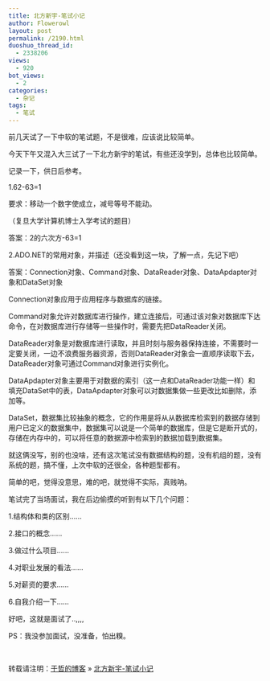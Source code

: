 ```yaml
---
title: 北方新宇-笔试小记
author: Flowerowl
layout: post
permalink: /2190.html
duoshuo_thread_id:
  - 2338206
views:
  - 920
bot_views:
  - 2
categories:
  - 杂记
tags:
  - 笔试
---
```

前几天试了一下中软的笔试题，不是很难，应该说比较简单。

今天下午又混入大三试了一下北方新宇的笔试，有些还没学到，总体也比较简单。

记录一下，供日后参考。

1.62-63=1

要求：移动一个数字使成立，减号等号不能动。

（复旦大学计算机博士入学考试的题目）

答案：2的六次方-63=1

2.ADO.NET的常用对象，并描述（还没看到这一块，了解一点，先记下吧）

答案：Connection对象、Command对象、DataReader对象、DataApdapter对象和DataSet对象

Connection对象应用于应用程序与数据库的链接。

Command对象允许对数据库进行操作，建立连接后，可通过该对象对数据库下达命令，在对数据库进行存储等一些操作时，需要先把DataReader关闭。

DataReader对象是对数据库进行读取，并且时刻与服务器保持连接，不需要时一定要关闭，一边不浪费服务器资源，否则DataReader对象会一直顺序读取下去，DataReader对象可通过Command对象进行实例化。

DataApdapter对象主要用于对数据的索引（这一点和DataReader功能一样）和填充DataSet中的表，DataApdapter对象可以对数据集做一些更改比如删除，添加等。

DataSet，数据集比较抽象的概念，它的作用是将从从数据库检索到的数据存储到用户已定义的数据集中，数据集可以说是一个简单的数据库，但是它是断开式的，存储在内存中的，可以将任意的数据源中检索到的数据加载到数据集。

就这俩没写，别的也没啥，还有这次笔试没有数据结构的题，没有机组的题，没有系统的题，搞不懂，上次中软的还很全，各种题型都有。

简单的吧，觉得没意思，难的吧，就觉得不实际，真贱呐。

笔试完了当场面试，我在后边偷摸的听到有以下几个问题：

1.结构体和类的区别&#8230;&#8230;

2.接口的概念&#8230;&#8230;

3.做过什么项目&#8230;&#8230;

4.对职业发展的看法&#8230;&#8230;

5.对薪资的要求&#8230;&#8230;

6.自我介绍一下&#8230;&#8230;

好吧，这就是面试了..,,,,

PS：我没参加面试，没准备，怕出糗。

&nbsp;

转载请注明：[于哲的博客][1] &raquo; [北方新宇-笔试小记][2]

 [1]: http://lazynight.me
 [2]: http://lazynight.me/2190.html